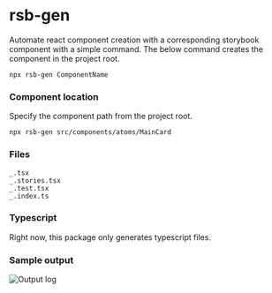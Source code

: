 # rsb-gen

Automate react component creation with a corresponding storybook component with a simple command. The below command creates the component in the project root.

```
npx rsb-gen ComponentName
```

### Component location

Specify the component path from the project root.

```
npx rsb-gen src/components/atoms/MainCard
```

### Files

```
_.tsx
_.stories.tsx
_.test.tsx
_.index.ts
```

### Typescript

Right now, this package only generates typescript files.

### Sample output

![Output log](https://raw.githubusercontent.com/karthickthankyou/rsb-gen/main/assets/output.png)
